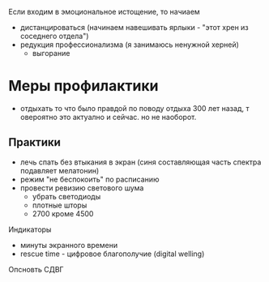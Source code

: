Если входим в эмоциональное истощение, то начиаем 
- дистанцироваться (начинаем навешивать ярлыки - "этот хрен из соседнего отдела")
- редукция профессионализма (я занимаюсь ненужной херней)
	- выгорание

# Меры профилактики
- отдыхать 
то что было правдой по поводу отдыха 300 лет назад, т овероятно это актуално и сейчас. но не наоборот.

## Практики
- лечь спать без втыкания в экран (синя составляющая часть спектра подавляет мелатонин)
- режим "не беспокоить" по расписанию
- провести ревизию светового шума
	- убрать светодиоды
	- плотные шторы
	- 2700 кроме 4500

Индикаторы
- минуты экранного времени
- rescue time - цифровое благополучие (digital welling)

Опсновть СДВГ 


